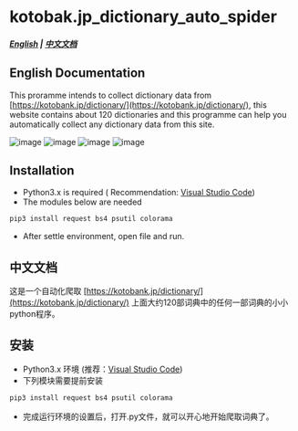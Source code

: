 # kotobak.jp_dictionary_auto_spider
##### [English](#english-documentation) | [中文文档](#中文文档)
## English Documentation
This proramme intends to collect dictionary data from [https://kotobank.jp/dictionary/](https://kotobank.jp/dictionary/), this website contains about 120 dictionaries and this programme can help you automatically collect any dictionary data from this site.

![image](https://github.com/freemdict/kotobak.jp_dictionary_auto_spider/blob/master/raw/Snipaste_2019-02-13_10-20-44.png)
![image](https://github.com/freemdict/kotobak.jp_dictionary_auto_spider/blob/master/raw/Snipaste_2019-02-13_10-20-54.png)
![image](https://github.com/freemdict/kotobak.jp_dictionary_auto_spider/blob/master/raw/Snipaste_2019-02-13_10-21-06.png)
![image](https://github.com/freemdict/kotobak.jp_dictionary_auto_spider/blob/master/raw/Snipaste_2019-02-13_10-21-55.png)

## Installation
- Python3.x is required ( Recommendation: [Visual Studio Code](https://code.visualstudio.com/))
- The modules below are needed
```python
pip3 install request bs4 psutil colorama
```
- After settle environment, open file and run.

## 中文文档
这是一个自动化爬取 [https://kotobank.jp/dictionary/](https://kotobank.jp/dictionary/) 上面大约120部词典中的任何一部词典的小小python程序。

## 安装
- Python3.x 环境 (推荐：[Visual Studio Code](https://code.visualstudio.com/))
- 下列模块需要提前安装
```python
pip3 install request bs4 psutil colorama
```
- 完成运行环境的设置后，打开.py文件，就可以开心地开始爬取词典了。
